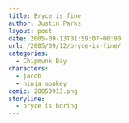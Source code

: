 ```yaml
---
title: Bryce is fine
author: Justin Parks
layout: post
date: 2005-09-13T01:59:07+00:00
url: /2005/09/12/bryce-is-fine/
categories:
  - Chipmunk Bay
characters:
  - jacob
  - ninja monkey
comic: 20050913.png
storyline:
  - bryce is boring
---
```

